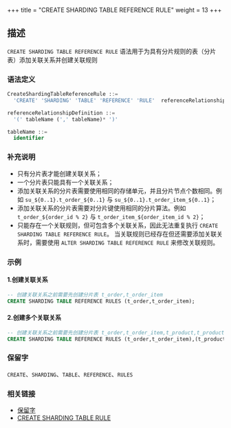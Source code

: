 +++
title = "CREATE SHARDING TABLE REFERENCE RULE"
weight = 13
+++

## 描述

`CREATE SHARDING TABLE REFERENCE RULE` 语法用于为具有分片规则的表（分片表）添加关联关系并创建关联规则

### 语法定义

```sql
CreateShardingTableReferenceRule ::=
  'CREATE' 'SHARDING' 'TABLE' 'REFERENCE' 'RULE'  referenceRelationshipDefinition  (',' referenceRelationshipDefinition )*

referenceRelationshipDefinition ::=
  '(' tableName (',' tableName)* ')'

tableName ::=
  identifier
```

### 补充说明

- 只有分片表才能创建关联关系；
- 一个分片表只能具有一个关联关系；
- 添加关联关系的分片表需要使用相同的存储单元，并且分片节点个数相同。例如 `su_${0..1}.t_order_${0..1}` 与 `su_${0..1}.t_order_item_${0..1}`；
- 添加关联关系的分片表需要对分片键使用相同的分片算法。例如 `t_order_${order_id % 2}` 与 `t_order_item_${order_item_id % 2}`；
- 只能存在一个关联规则，但可包含多个关联关系，因此无法重复执行 `CREATE SHARDING TABLE REFERENCE RULE`。
  当关联规则已经存在但还需要添加关联关系时，需要使用 `ALTER SHARDING TABLE REFERENCE RULE` 来修改关联规则。

### 示例

#### 1.创建关联关系

```sql
-- 创建关联关系之前需要先创建分片表 t_order,t_order_item
CREATE SHARDING TABLE REFERENCE RULES (t_order,t_order_item);
```

#### 2.创建多个关联关系

```sql
-- 创建关联关系之前需要先创建分片表 t_order,t_order_item,t_product,t_product_item
CREATE SHARDING TABLE REFERENCE RULES (t_order,t_order_item),(t_product,t_product_item);
```

### 保留字

`CREATE`、`SHARDING`、`TABLE`、`REFERENCE`、`RULES`

### 相关链接

- [保留字](/cn/reference/distsql/syntax/reserved-word/)
- [CREATE SHARDING TABLE RULE](/cn/reference/distsql/syntax/rdl/rule-definition/create-sharding-table-rule/)
